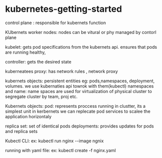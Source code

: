 # kubernetes-getting-started

control plane : responsible for kubernets function

KUbernets worker nodes: nodes can be vitural or phy
managed by contorl plane


kubelet: gets pod specifications from the kubernets api. ensures that pods are running healthy, 

controller: gets the desired state 

kuberneatees proxy: has network rules , network proxy

kubernets objects: persistent entities  eg: pods,namespaces, deployment, volumes. we use kubernaties api towrok with them(kubectl)
namespaces and name: name spaces are used for virtualization of physical cluster to segregate cluster by team, proj etc.

Kubernets objects:
pod: represents proccess running in clustter, its a simplest unit in kerbernets
we can replecate pod services to scalee the application horizontaly

replica set: set of identical pods 
deployments: provides updates for pods and replica sets

Kubectl CLI:
ex: kubectl run nginx --image ngnix

running with yaml file:
ex: kubectl create -f nginx.yaml

